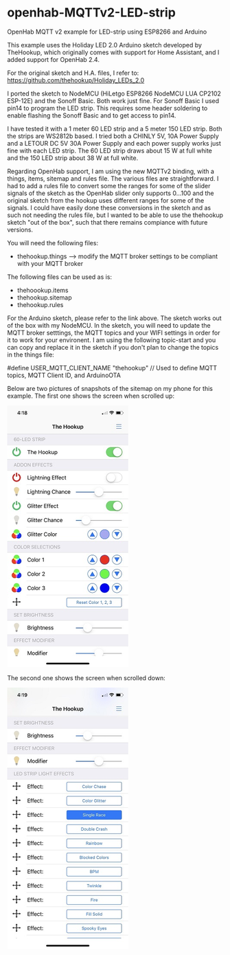 # openhab-MQTTv2-LED-strip

OpenHab MQTT v2 example for LED-strip using ESP8266 and Arduino 

This example uses the Holiday LED 2.0 Arduino sketch developed by TheHookup, which originally comes with support for Home Assistant, and I added support for OpenHab 2.4. 

For the original sketch and H.A. files, I refer to:
https://github.com/thehookup/Holiday_LEDs_2.0

I ported the sketch to NodeMCU (HiLetgo ESP8266 NodeMCU LUA CP2102 ESP-12E) and the Sonoff Basic. Both work just fine. For Sonoff Basic I used pin14 to program the LED strip. This requires some header soldering to enable flashing the Sonoff Basic and to get access to pin14.

I have tested it with a 1 meter 60 LED strip and a 5 meter 150 LED strip. Both the strips are WS2812b based. I tried both a CHINLY 5V, 10A Power Supply and a LETOUR DC 5V 30A Power Supply and each power supply works just fine with each LED strip. The 60 LED strip draws about 15 W at full white and the 150 LED strip about 38 W at full white.

Regarding OpenHab support, I am using the new MQTTv2 binding, with a things, items, sitemap and rules file. The various files are straightforward. I had to add a rules file to convert some the ranges for some of the slider signals of the sketch as the OpenHab slider only supports 0...100 and the original sketch from the hookup uses different ranges for some of the signals. I could have easily done these conversions in the sketch and as such not needing the rules file, but I wanted to be able to use the thehookup sketch "out of the box", such that there remains compiance with future versions.

You will need the following files:
- thehookup.things --> modify the MQTT broker settings to be compliant with your MQTT broker

The following files can be used as is:
- thehoookup.items
- thehookup.sitemap
- thehookup.rules

For the Arduino sketch, please refer to the link above. The sketch works out of the box with my NodeMCU.
In the sketch, you will need to update the MQTT broker setttings, the MQTT topics and your WIFI settings in order for it to work for your environent. I am using the following topic-start and you can copy and replace it in the sketch if you don't plan to change the topics in the things file:

#define USER_MQTT_CLIENT_NAME     "thehookup"           // Used to define MQTT topics, MQTT Client ID, and ArduinoOTA

Below are two pictures of snapshots of the sitemap on my phone for this example. The first one shows the screen when scrolled up:

![Scrolled Up](scrolledUpSmall.jpg)

The second one shows the screen when scrolled down:

![Scrolled Down](scrolledDownSmall.jpg)

